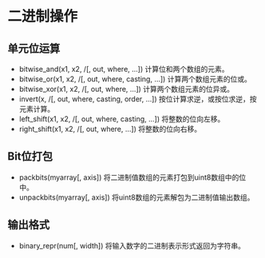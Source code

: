 # 二进制操作

## 单元位运算

- bitwise_and(x1, x2, /[, out, where, …])	计算位和两个数组的元素。
- bitwise_or(x1, x2, /[, out, where, casting, …])	计算两个数组元素的位或。
- bitwise_xor(x1, x2, /[, out, where, …])	计算两个数组元素的位异或。
- invert(x, /[, out, where, casting, order, …])	按位计算求逆，或按位求逆，按元素计算。
- left_shift(x1, x2, /[, out, where, casting, …])	将整数的位向左移。
- right_shift(x1, x2, /[, out, where, …])	将整数的位向右移。

## Bit位打包

- packbits(myarray[, axis])	将二进制值数组的元素打包到uint8数组中的位中。
- unpackbits(myarray[, axis])	将uint8数组的元素解包为二进制值输出数组。

## 输出格式

- binary_repr(num[, width])	将输入数字的二进制表示形式返回为字符串。